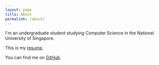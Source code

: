 ```yaml
---
layout: page
title: About
permalink: /about/
---
```


I'm an undergraduate student studying Computer Science in the National
University of Singapore.

This is my [resume](https://github.com/soedirgo/Awesome-CV/blob/master/resume.pdf).

You can find me on [GitHub](https://github.com/soedirgo).
